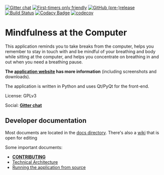 [![Gitter chat](https://badges.gitter.im/gitterHQ/gitter.png)](https://gitter.im/mindfulness-at-the-computer/Lobby)
[![First-timers only friendly](https://img.shields.io/badge/first--timers--only-friendly-blue.svg)](http://www.firsttimersonly.com/)
[![GitHub (pre-)release](https://img.shields.io/github/release/mindfulness-at-the-computer/mindfulness-at-the-computer/all.svg)](https://github.com/mindfulness-at-the-computer/mindfulness-at-the-computer/releases/latest)
[![Build Status](https://travis-ci.org/mindfulness-at-the-computer/mindfulness-at-the-computer.svg?branch=master)](https://travis-ci.org/mindfulness-at-the-computer/mindfulness-at-the-computer)
[![Codacy Badge](https://api.codacy.com/project/badge/Grade/756cef9767da460e8f983131f5156825)](https://www.codacy.com/app/SunyataZero/mindfulness-at-the-computer?utm_source=github.com&amp;utm_medium=referral&amp;utm_content=mindfulness-at-the-computer/mindfulness-at-the-computer&amp;utm_campaign=Badge_Grade)
[![codecov](https://codecov.io/gh/mindfulness-at-the-computer/mindfulness-at-the-computer/branch/master/graph/badge.svg)](https://codecov.io/gh/mindfulness-at-the-computer/mindfulness-at-the-computer)
<!--
[![Total number of downloads](https://img.shields.io/github/downloads/mindfulness-at-the-computer/mindfulness-at-the-computer/total.svg)](https://github.com/mindfulness-at-the-computer/mindfulness-at-the-computer/releases)
-->

# Mindfulness at the Computer

This application reminds you to take breaks from the computer, helps you
remember to stay in touch with and be mindful of your breathing and body
while sitting at the computer, and helps you concentrate on breathing
in and out when you need a breathing pause.

**The [application website](https://mindfulness-at-the-computer.github.io)
has more information** (including screenshots and downloads).

The application is written in Python and uses Qt/PyQt for the front-end.

License: GPLv3

Social: [**Gitter chat**](https://gitter.im/mindfulness-at-the-computer/Lobby)

## Developer documentation

Most documents are located in the [docs directory](docs/). There's also a [wiki](wiki) that is open for editing

Some important documents:
* [**CONTRIBUTING**](CONTRIBUTING.md)
* [Technical Architecture](docs/tech-architecture.md)
* [Running the application from source](docs/running-from-source.md)
